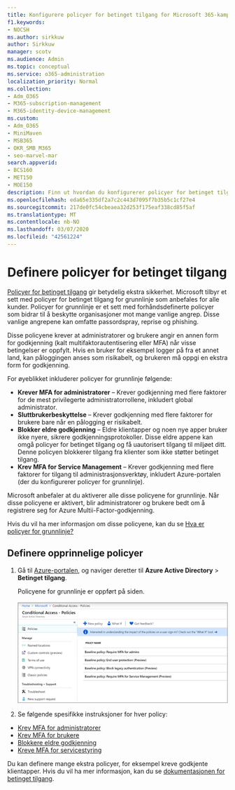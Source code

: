 ```yaml
---
title: Konfigurere policyer for betinget tilgang for Microsoft 365-kampanjer
f1.keywords:
- NOCSH
ms.author: sirkkuw
author: Sirkkuw
manager: scotv
ms.audience: Admin
ms.topic: conceptual
ms.service: o365-administration
localization_priority: Normal
ms.collection:
- Adm_O365
- M365-subscription-management
- M365-identity-device-management
ms.custom:
- Adm_O365
- MiniMaven
- MSB365
- OKR_SMB_M365
- seo-marvel-mar
search.appverid:
- BCS160
- MET150
- MOE150
description: Finn ut hvordan du konfigurerer policyer for betinget tilgang for Microsoft 365-kampanjer for å legge til betydelig ekstra sikkerhet.
ms.openlocfilehash: eda65e335df2a7c2c443d7095f7b35b5c1cf27e4
ms.sourcegitcommit: 217de0fc54cbeaea32d253f175eaf338cd85f5af
ms.translationtype: MT
ms.contentlocale: nb-NO
ms.lasthandoff: 03/07/2020
ms.locfileid: "42561224"
---
```

# <a name="set-up-conditional-access-policies"></a>Definere policyer for betinget tilgang

[Policyer for betinget tilgang](https://docs.microsoft.com/azure/active-directory/conditional-access/overview) gir betydelig ekstra sikkerhet. Microsoft tilbyr et sett med policyer for betinget tilgang for grunnlinje som anbefales for alle kunder. Policyer for grunnlinje er et sett med forhåndsdefinerte policyer som bidrar til å beskytte organisasjoner mot mange vanlige angrep. Disse vanlige angrepene kan omfatte passordspray, reprise og phishing.

Disse policyene krever at administratorer og brukere angir en annen form for godkjenning (kalt multifaktorautentisering eller MFA) når visse betingelser er oppfylt. Hvis en bruker for eksempel logger på fra et annet land, kan påloggingen anses som risikabelt, og brukeren må oppgi en ekstra form for godkjenning. 

For øyeblikket inkluderer policyer for grunnlinje følgende:
- **Krever MFA for administratorer** &ndash; Krever godkjenning med flere faktorer for de mest privilegerte administratorrollene, inkludert global administrator.
- **Sluttbrukerbeskyttelse** &ndash; Krever godkjenning med flere faktorer for brukere bare når en pålogging er risikabelt. 
- **Blokker eldre godkjenning** &ndash; Eldre klientapper og noen nye apper bruker ikke nyere, sikrere godkjenningsprotokoller. Disse eldre appene kan omgå policyer for betinget tilgang og få uautorisert tilgang til miljøet ditt. Denne policyen blokkerer tilgang fra klienter som ikke støtter betinget tilgang. 
- **Krev MFA for Service Management** &ndash; Krever godkjenning med flere faktorer for tilgang til administrasjonsverktøy, inkludert Azure-portalen (der du konfigurerer policyer for grunnlinje). 

Microsoft anbefaler at du aktiverer alle disse policyene for grunnlinje. Når disse policyene er aktivert, blir administratorer og brukere bedt om å registrere seg for Azure Multii-Factor-godkjenning.

Hvis du vil ha mer informasjon om disse policyene, kan du se [Hva er policyer for grunnlinje?](https://docs.microsoft.com/azure/active-directory/conditional-access/concept-baseline-protection)


## <a name="set-up-baseline-policies"></a>Definere opprinnelige policyer

1. Gå til [Azure-portalen](https://portal.azure.com), og naviger deretter til **Azure Active Directory** \> **Betinget tilgang**.
    
    Policyene for grunnlinje er oppført på siden. <br/> <br/>
    ![Side som viser policyer for grunnlinje for betinget tilgang.](../media/baslinepolicies.png)
1. Se følgende spesifikke instruksjoner for hver policy:

  - [Krev MFA for administratorer](https://docs.microsoft.com/azure/active-directory/conditional-access/howto-baseline-protect-administrators)
- [Krev MFA for brukere](https://docs.microsoft.com/azure/active-directory/conditional-access/howto-baseline-protect-end-users)  
 - [Blokkere eldre godkjenning](https://docs.microsoft.com/azure/active-directory/conditional-access/howto-baseline-protect-legacy-auth)
  - [Kreve MFA for servicestyring](https://docs.microsoft.com/azure/active-directory/conditional-access/howto-baseline-protect-azure)

Du kan definere mange ekstra policyer, for eksempel kreve godkjente klientapper. Hvis du vil ha mer informasjon, kan du se [dokumentasjonen for betinget tilgang](https://docs.microsoft.com/azure/active-directory/conditional-access/).
